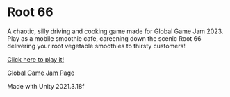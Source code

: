 # Root 66

A chaotic, silly driving and cooking game made for Global Game Jam 2023. Play as a mobile smoothie cafe, careening down the scenic Root 66 delivering your root vegetable smoothies to thirsty customers!

[Click here to play it!](https://chew-crew-games.github.io/Root-66/)

[Global Game Jam Page](https://globalgamejam.org/2023/games/root-66-4-0)

Made with Unity 2021.3.18f
